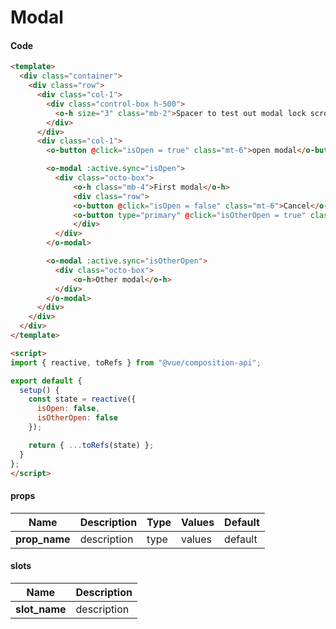 # Modal

<Demo componentName="examples-modal-doc" />

#### Code
```html
<template>
  <div class="container">
    <div class="row">
      <div class="col-1">
        <div class="control-box h-500">
          <o-h size="3" class="mb-2">Spacer to test out modal lock scroll</o-h>
        </div>
      </div>
      <div class="col-1">
        <o-button @click="isOpen = true" class="mt-6">open modal</o-button>

        <o-modal :active.sync="isOpen">
          <div class="octo-box">
              <o-h class="mb-4">First modal</o-h>
              <div class="row">
              <o-button @click="isOpen = false" class="mt-6">Cancel</o-button>
              <o-button type="primary" @click="isOtherOpen = true" class="mt-6">open other modal</o-button>
              </div>
          </div>
        </o-modal>

        <o-modal :active.sync="isOtherOpen">
          <div class="octo-box">
              <o-h>Other modal</o-h>
          </div>
        </o-modal>
      </div>
    </div>
  </div>
</template>

<script>
import { reactive, toRefs } from "@vue/composition-api";

export default {
  setup() {
    const state = reactive({
      isOpen: false,
      isOtherOpen: false
    });

    return { ...toRefs(state) };
  }
};
</script>
```

#### props

|Name|Description|Type|Values|Default|
|---|---|---|---|---|
|**prop_name**|description|type|values|default|

#### slots

|Name|Description|
|---|---|
|**slot_name**|description|

<portal-target name="octo-modals" transition="o-modal-transition" multiple />
<portal-target name="octo-popups" />